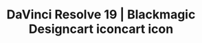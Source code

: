 ---
site_uuid: 61bf7861-881a-4005-84b6-806b6a5134e0
url: https://www.blackmagicdesign.com/products/davinciresolve
tags: 
date_created: 2025-03-21
date_modified: 2025-03-24
image: https://images.blackmagicdesign.com/images/products/davinciresolve/common/resolve-19-logo.svg?_v=1712289576
site_name: DaVinci Resolve 19
title: 'DaVinci Resolve 19 | Blackmagic Designcart iconcart icon'
og_fetched_url: https://www.blackmagicdesign.com/products/davinciresolve
og_last_fetch: '2025-03-24T06:28:20.275Z'
og_errors: true
og_last_error: '2025-03-24T06:28:45.671Z'
og_error_message: "Screenshot fetch error: HTTP error! status: 500"
---